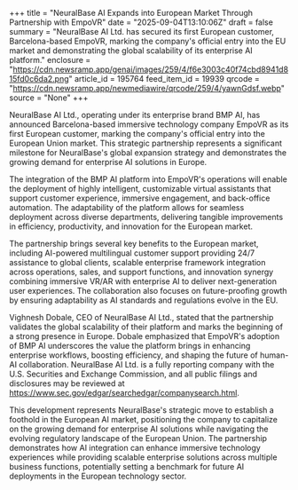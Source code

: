 +++
title = "NeuralBase AI Expands into European Market Through Partnership with EmpoVR"
date = "2025-09-04T13:10:06Z"
draft = false
summary = "NeuralBase AI Ltd. has secured its first European customer, Barcelona-based EmpoVR, marking the company's official entry into the EU market and demonstrating the global scalability of its enterprise AI platform."
enclosure = "https://cdn.newsramp.app/genai/images/259/4/f6e3003c40f74cbd8941d815fd0c6da2.png"
article_id = 195764
feed_item_id = 19939
qrcode = "https://cdn.newsramp.app/newmediawire/qrcode/259/4/yawnGdsf.webp"
source = "None"
+++

<p>NeuralBase AI Ltd., operating under its enterprise brand BMP AI, has announced Barcelona-based immersive technology company EmpoVR as its first European customer, marking the company's official entry into the European Union market. This strategic partnership represents a significant milestone for NeuralBase's global expansion strategy and demonstrates the growing demand for enterprise AI solutions in Europe.</p><p>The integration of the BMP AI platform into EmpoVR's operations will enable the deployment of highly intelligent, customizable virtual assistants that support customer experience, immersive engagement, and back-office automation. The adaptability of the platform allows for seamless deployment across diverse departments, delivering tangible improvements in efficiency, productivity, and innovation for the European market.</p><p>The partnership brings several key benefits to the European market, including AI-powered multilingual customer support providing 24/7 assistance to global clients, scalable enterprise framework integration across operations, sales, and support functions, and innovation synergy combining immersive VR/AR with enterprise AI to deliver next-generation user experiences. The collaboration also focuses on future-proofing growth by ensuring adaptability as AI standards and regulations evolve in the EU.</p><p>Vighnesh Dobale, CEO of NeuralBase AI Ltd., stated that the partnership validates the global scalability of their platform and marks the beginning of a strong presence in Europe. Dobale emphasized that EmpoVR's adoption of BMP AI underscores the value the platform brings in enhancing enterprise workflows, boosting efficiency, and shaping the future of human-AI collaboration. NeuralBase AI Ltd. is a fully reporting company with the U.S. Securities and Exchange Commission, and all public filings and disclosures may be reviewed at <a href="https://www.sec.gov/edgar/searchedgar/companysearch.html" rel="nofollow" target="_blank">https://www.sec.gov/edgar/searchedgar/companysearch.html</a>.</p><p>This development represents NeuralBase's strategic move to establish a foothold in the European AI market, positioning the company to capitalize on the growing demand for enterprise AI solutions while navigating the evolving regulatory landscape of the European Union. The partnership demonstrates how AI integration can enhance immersive technology experiences while providing scalable enterprise solutions across multiple business functions, potentially setting a benchmark for future AI deployments in the European technology sector.</p>